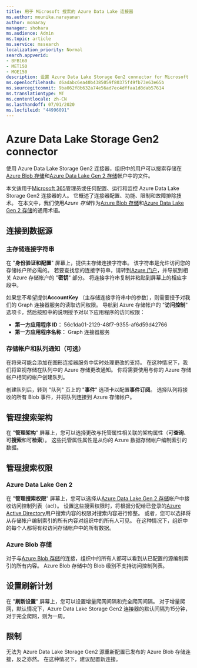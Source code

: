 ```yaml
---
title: 用于 Microsoft 搜索的 Azure Data Lake 连接器
ms.author: mounika.narayanan
author: monaray
manager: shohara
ms.audience: Admin
ms.topic: article
ms.service: mssearch
localization_priority: Normal
search.appverid:
- BFB160
- MET150
- MOE150
description: 设置 Azure Data Lake Storage Gen2 connector for Microsoft Search
ms.openlocfilehash: d6adabc6ea40b4385059f80375f49fb73e63e65b
ms.sourcegitcommit: 9ba062f8b632a74e56ad7ec4dffaa1d8dab57614
ms.translationtype: MT
ms.contentlocale: zh-CN
ms.lasthandoff: 07/01/2020
ms.locfileid: "44996091"
---
```

# <a name="azure-data-lake-storage-gen2-connector"></a>Azure Data Lake Storage Gen2 connector

使用 Azure Data Lake Storage Gen2 连接器，组织中的用户可以搜索存储在[Azure Blob 存储](https://docs.microsoft.com/azure/storage/blobs/storage-blobs-introduction)和[Azure Data Lake Gen 2 存储](https://docs.microsoft.com/azure/storage/blobs/data-lake-storage-introduction)帐户中的文件。

本文适用于[Microsoft 365](https://www.microsoft.com/microsoft-365)管理员或任何配置、运行和监控 Azure Data Lake Storage Gen2 连接器的人。 它概述了连接器配置、功能、限制和故障排除技术。 在本文中，我们使用*Azure 存储*作为[Azure Blob 存储](https://docs.microsoft.com/azure/storage/blobs/storage-blobs-introduction)和[Azure Data Lake Gen 2 存储](https://docs.microsoft.com/azure/storage/blobs/data-lake-storage-introduction)的通用术语。

## <a name="connect-to-a-data-source"></a>连接到数据源
### <a name="primary-storage-connection-string"></a>主存储连接字符串 
在 "**身份验证和配置**" 屏幕上，提供主存储连接字符串。 该字符串是允许访问您的存储帐户所必需的。 若要查找您的连接字符串，请转到[Azure 门户](https://ms.portal.azure.com/#home)，并导航到相关 Azure 存储帐户的 "**密钥**" 部分。 将连接字符串复制并粘贴到屏幕上的相应字段中。

如果您不希望提供**AccountKey** （主存储连接字符串中的参数），则需要授予对我们的 Graph 连接器服务的读取访问权限。 导航到 Azure 存储帐户的 "**访问控制**" 选项卡，然后按照中的说明授予对以下应用程序的访问权限：
* **第一方应用程序 ID：** 56c1da01-2129-48f7-9355-af6d59d42766
* **第一方应用程序名称：** Graph 连接器服务

### <a name="storage-account-and-queue-notifications-optional"></a>存储帐户和队列通知（可选）
在将来可能会添加在图形连接器服务中实时处理更改的支持。 在这种情况下，我们将监视存储在队列中的 Azure 存储更改通知。 你将需要使用与你的 Azure 存储帐户相同的帐户创建队列。

创建队列后，转到 "队列" 页上的 "**事件**" 选项卡以配置**事件订阅**。 选择队列将接收的所有 Blob 事件，并将队列连接到 Azure 存储帐户。

## <a name="manage-the-search-schema"></a>管理搜索架构
在 "**管理架构**" 屏幕上，您可以选择更改与托管属性相关联的架构属性（可**查询**、可**搜索**和可**检索**）。 这些托管属性属性是从你的 Azure 数据存储帐户编制索引的数据。

## <a name="manage-search-permissions"></a>管理搜索权限
### <a name="azure-data-lake-gen-2"></a>Azure Data Lake Gen 2
在 "**管理搜索权限**" 屏幕上，您可以选择从[Azure Data Lake Gen 2 存储](https://docs.microsoft.com/azure/storage/blobs/data-lake-storage-introduction)帐户中接收访问控制列表（acl）。 设置这些搜索权限时，将根据分配给已登录的[Azure Active Directory](https://docs.microsoft.com/azure/active-directory/)用户搜索内容的权限对搜索内容进行修整。 或者，您可以选择将从存储帐户编制索引的所有内容对组织中的所有人可见。 在这种情况下，组织中的每个人都将有权访问存储帐户中的所有数据。

### <a name="azure-blob-storage"></a>Azure Blob 存储
对于与[Azure Blob 存储](https://docs.microsoft.com/azure/storage/blobs/storage-blobs-introduction)的连接，组织中的所有人都可以看到从已配置的源编制索引的所有内容。 Azure Blob 存储中的 Blob 级别不支持访问控制列表。

## <a name="set-the-refresh-schedule"></a>设置刷新计划
在 "**刷新设置**" 屏幕上，您可以设置增量爬网间隔和完全爬网间隔。 对于增量爬网，默认情况下，Azure Data Lake Storage Gen2 连接器的默认间隔为15分钟，对于完全爬网，则为一周。

## <a name="limitations"></a>限制
无法为 Azure Data Lake Storage Gen2 源重新配置已发布的 Azure Blob 存储连接，反之亦然。 在这种情况下，建议配置新连接。